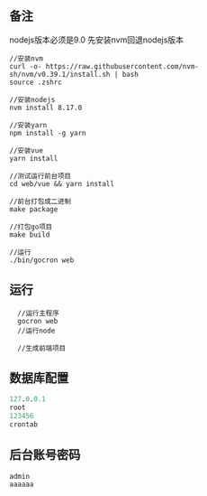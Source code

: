 ## 备注
nodejs版本必须是9.0  先安装nvm回退nodejs版本
```shell
//安装nvm
curl -o- https://raw.githubusercontent.com/nvm-sh/nvm/v0.39.1/install.sh | bash
source .zshrc

//安装nodejs
nvm install 8.17.0

//安装yarn
npm install -g yarn

//安装vue
yarn install

//测试运行前台项目
cd web/vue && yarn install

//前台打包成二进制
make package

//打包go项目
make build

//运行
./bin/gocron web
```


## 运行
```shell
  //运行主程序
  gocron web
  //运行node
  
  //生成前端项目
```

## 数据库配置
```sql
127.0.0.1
root
123456
crontab
```
## 后台账号密码
```shell
admin
aaaaaa
```

